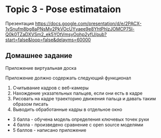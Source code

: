 # Topic 3 - Pose estimataion

Презентация https://docs.google.com/presentation/d/e/2PACX-1vSnufm8bg8aPNsMv2PkVOcUYvaee9e8YhtPhlzJOMCP75l-Q0k0TZaDXVSm2_ek5YOtVmsyOohp2yfU/pub?start=false&loop=false&delayms=60000

## Домашнее задание

Приложение виртуальная доска

Приложение должно содержать следующий функционал
1. Считывание кадров с веб-камеры
2. Нахождение указательных пальцев, если они есть в кадре 
3. Рисовать на кадре траекторию движения пальца и давать таким образом писать 
4. Выводить обработанные кадры в отдельное окно


- 3 балла - обучена модель определения ключевых точек руки
- 4 балла - произведено сравнение с open source моделями
- 5 баллов - написано приложение
